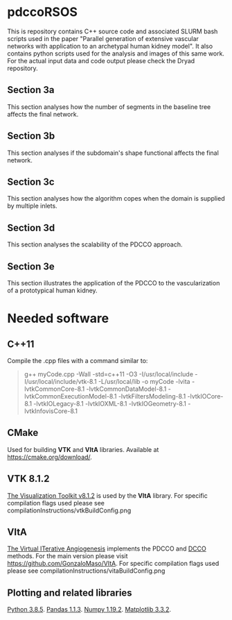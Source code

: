 # pdccoRSOS

This is repository contains C++ source code and associated SLURM bash scripts used in the paper "Parallel generation of extensive vascular networks with application to an archetypal human kidney model".
It also contains python scripts used for the analysis and images of this same work.
For the actual input data and code output please check the Dryad repository.

## Section 3a

This section analyses how the number of segments in the baseline tree affects the final network.

## Section 3b

This section analyses if the subdomain's shape functional affects the final network.

## Section 3c

This section analyses how the algorithm copes when the domain is supplied by multiple inlets.

## Section 3d

This section analyses the scalability of the PDCCO approach.

## Section 3e

This section illustrates the application of the PDCCO to the vascularization of a prototypical human kidney.

# Needed software

## C++11
Compile the .cpp files with a command similar to:
  >g++ myCode.cpp -Wall -std=c++11 -O3 -I/usr/local/include -I/usr/local/include/vtk-8.1 -L/usr/local/lib -o myCode -lvita -lvtkCommonCore-8.1 -lvtkCommonDataModel-8.1 -lvtkCommonExecutionModel-8.1 -lvtkFiltersModeling-8.1 -lvtkIOCore-8.1 -lvtkIOLegacy-8.1 -lvtkIOXML-8.1 -lvtkIOGeometry-8.1 -lvtkInfovisCore-8.1
## CMake 

Used for building **VTK** and **VItA** libraries. 
Available at https://cmake.org/download/.

## VTK 8.1.2

[The Visualization Toolkit v8.1.2](https://gitlab.kitware.com/vtk/vtk/-/tree/v8.1.2) is used by the **VItA** library.
For specific compilation flags used please see compilationInstructions/vtkBuildConfig.png

## VItA 

[The Virtual ITerative Angiogenesis](https://github.com/lfmc/VItA/tree/Cury2021_et_al_PDCCO) implements the PDCCO and [DCCO](https://doi.org/10.1038/s41598-021-85434-9) methods. For the main version please visit https://github.com/GonzaloMaso/VItA.
For specific compilation flags used please see compilationInstructions/vitaBuildConfig.png

## Plotting and related libraries
[Python 3.8.5](python.org/downloads/).
[Pandas 1.1.3](https://pypi.org/project/pandas/1.1.3/#files).
[Numpy 1.19.2](https://numpy.org/install/).
[Matplotlib 3.3.2](https://matplotlib.org/stable/users/installing.html).
